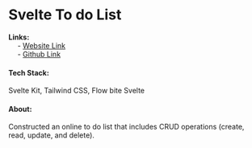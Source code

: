 # Svelte To do List

<b>Links:</b><br>
&emsp; - <a href="https://delosreyes-rolly.github.io/sveltetodo/">Website Link</a><br>
&emsp; - <a href="https://github.com/DelosReyes-Rolly/sveltetodo">Github Link</a>

<h4><b>Tech Stack:</b></h4>   Svelte Kit, Tailwind CSS, Flow bite Svelte<br>

<h4><b>About:</b></h4>  Constructed an online to do list that includes CRUD operations (create, read, update, and delete).<br>
